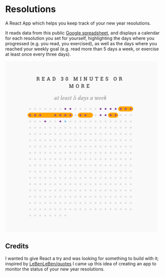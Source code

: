 # Resolutions

A React App which helps you keep track of your new year resolutions.

It reads data from this public [Google
spreadsheet](https://docs.google.com/spreadsheets/d/1akhbqFlElr0iKnKmK0ZTQeNTBgvNgZVghEpDR9_MDvY/edit),
and displays a calendar for each resolution you set for yourself, highlighting
the days where you progressed (e.g. you read, you exercised), as well as the
days where you reached your weekly goal (e.g. read more than 5 days a week, or
exercise at least once every three days).

![Screenshot](/screenshot.png?raw=true "Screenshot")

## Credits

I wanted to give React a try and was looking for something to build with it;
inspired by [LeBenLeBen/quotes](https://github.com/LeBenLeBen/quotes) I came up
this idea of creating an app to monitor the status of your new year
resolutions.

